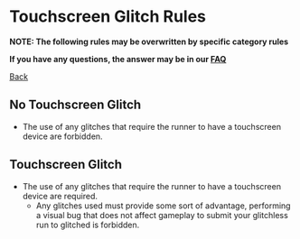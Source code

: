 # Touchscreen Glitch Rules

**NOTE: The following rules may be overwritten by specific category rules**

**If you have any questions, the answer may be in our
[FAQ](https://www.speedrun.com/mcbe/thread/vdv9t)**

[Back](../README.md)

## No Touchscreen Glitch

* The use of any glitches that require the runner to have a touchscreen device
are forbidden.

## Touchscreen Glitch

* The use of any glitches that require the runner to have a touchscreen device
are required.
	- Any glitches used must provide some sort of advantage, performing a
	visual bug that does not affect gameplay to submit your glitchless run
	to glitched is forbidden.
